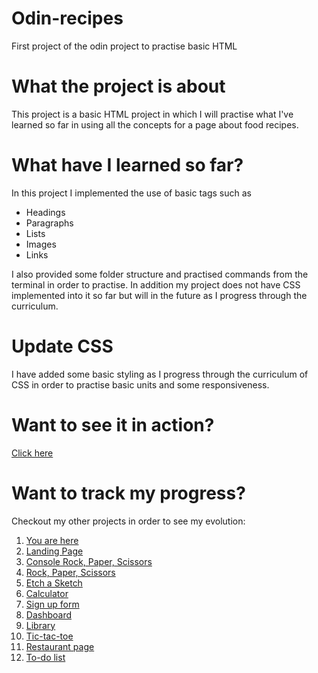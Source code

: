 # Odin-recipes

First project of the odin project to practise basic HTML

# What the project is about

This project is a basic HTML project in which I will practise what I've learned so far in using all the concepts for a page about food recipes.

# What have I learned so far?

In this project I implemented the use of basic tags such as

<ul>
  <li>Headings</li>
  <li>Paragraphs</li>
  <li>Lists</li>
  <li>Images</li>
  <li>Links</li>
</ul>

I also provided some folder structure and practised commands from the terminal in order to practise.
In addition my project does not have CSS implemented into it so far but will in the future as I progress through the curriculum.

# Update CSS

I have added some basic styling as I progress through the curriculum of CSS in order to practise basic units and some responsiveness.

# Want to see it in action?

<a href="https://hroglardev.github.io/odin-recipes/" target="_blank">Click here</a>

# Want to track my progress?

Checkout my other projects in order to see my evolution:

<ol>
  <li><a href="https://github.com/hroglardev/odin-recipes" target="_blank">You are here</a></li>
  <li><a href="https://github.com/hroglardev/Odin-landing-page" target="_blank">Landing Page</a></li>
  <li><a href="https://github.com/hroglardev/Rock-Paper-Scissors-TOP-Console" target="_blank">Console Rock, Paper, Scissors</a></li>
  <li><a href="https://github.com/hroglardev/Rock-Paper-Scissors-TOP" target="_blank">Rock, Paper, Scissors</a></li>
  <li><a href="https://github.com/hroglardev/Etch-a-Sketch" target="_blank">Etch a Sketch</a></li>
  <li><a href="https://github.com/hroglardev/Calculator" target="_blank">Calculator</a></li>
  <li><a href="https://github.com/hroglardev/Sign-up-form-TOP" target="_blank">Sign up form</a></li>
  <li><a href="https://github.com/hroglardev/Dashboard" target="_blank">Dashboard</a></li>
  <li><a href="https://github.com/hroglardev/Library" target="_blank">Library</a></li>
  <li><a href="https://github.com/hroglardev/Tic-tac-toe" target="_blank">Tic-tac-toe</a></li>
  <li><a href="https://github.com/hroglardev/Restaurant-page" target="_blank">Restaurant page</a></li>
  <li><a href="https://github.com/hroglardev/To-do-list-js" target="_blank">To-do list</a></li>
</ol>
